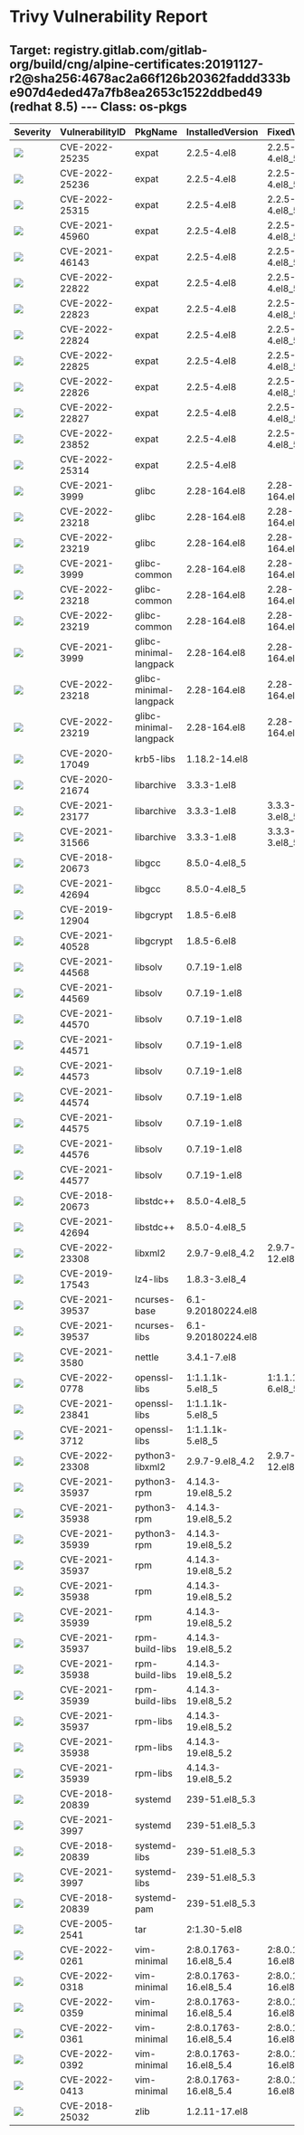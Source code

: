 # Trivy Vulnerability Report




## Target: registry.gitlab.com/gitlab-org/build/cng/alpine-certificates:20191127-r2@sha256:4678ac2a66f126b20362faddd333be907d4eded47a7fb8ea2653c1522ddbed49 (redhat 8.5) --- Class: os-pkgs
|Severity|VulnerabilityID|PkgName|InstalledVersion|FixedVersion|
|--------|---------------|-------|----------------|------------|
|![](https://img.shields.io/badge/-HIGH-orange)|CVE-2022-25235|expat|2.2.5-4.el8|2.2.5-4.el8_5.3|
|![](https://img.shields.io/badge/-HIGH-orange)|CVE-2022-25236|expat|2.2.5-4.el8|2.2.5-4.el8_5.3|
|![](https://img.shields.io/badge/-HIGH-orange)|CVE-2022-25315|expat|2.2.5-4.el8|2.2.5-4.el8_5.3|
|![](https://img.shields.io/badge/-MEDIUM-yellow)|CVE-2021-45960|expat|2.2.5-4.el8|2.2.5-4.el8_5.3|
|![](https://img.shields.io/badge/-MEDIUM-yellow)|CVE-2021-46143|expat|2.2.5-4.el8|2.2.5-4.el8_5.3|
|![](https://img.shields.io/badge/-MEDIUM-yellow)|CVE-2022-22822|expat|2.2.5-4.el8|2.2.5-4.el8_5.3|
|![](https://img.shields.io/badge/-MEDIUM-yellow)|CVE-2022-22823|expat|2.2.5-4.el8|2.2.5-4.el8_5.3|
|![](https://img.shields.io/badge/-MEDIUM-yellow)|CVE-2022-22824|expat|2.2.5-4.el8|2.2.5-4.el8_5.3|
|![](https://img.shields.io/badge/-MEDIUM-yellow)|CVE-2022-22825|expat|2.2.5-4.el8|2.2.5-4.el8_5.3|
|![](https://img.shields.io/badge/-MEDIUM-yellow)|CVE-2022-22826|expat|2.2.5-4.el8|2.2.5-4.el8_5.3|
|![](https://img.shields.io/badge/-MEDIUM-yellow)|CVE-2022-22827|expat|2.2.5-4.el8|2.2.5-4.el8_5.3|
|![](https://img.shields.io/badge/-MEDIUM-yellow)|CVE-2022-23852|expat|2.2.5-4.el8|2.2.5-4.el8_5.3|
|![](https://img.shields.io/badge/-MEDIUM-yellow)|CVE-2022-25314|expat|2.2.5-4.el8||
|![](https://img.shields.io/badge/-MEDIUM-yellow)|CVE-2021-3999|glibc|2.28-164.el8|2.28-164.el8_5.3|
|![](https://img.shields.io/badge/-MEDIUM-yellow)|CVE-2022-23218|glibc|2.28-164.el8|2.28-164.el8_5.3|
|![](https://img.shields.io/badge/-MEDIUM-yellow)|CVE-2022-23219|glibc|2.28-164.el8|2.28-164.el8_5.3|
|![](https://img.shields.io/badge/-MEDIUM-yellow)|CVE-2021-3999|glibc-common|2.28-164.el8|2.28-164.el8_5.3|
|![](https://img.shields.io/badge/-MEDIUM-yellow)|CVE-2022-23218|glibc-common|2.28-164.el8|2.28-164.el8_5.3|
|![](https://img.shields.io/badge/-MEDIUM-yellow)|CVE-2022-23219|glibc-common|2.28-164.el8|2.28-164.el8_5.3|
|![](https://img.shields.io/badge/-MEDIUM-yellow)|CVE-2021-3999|glibc-minimal-langpack|2.28-164.el8|2.28-164.el8_5.3|
|![](https://img.shields.io/badge/-MEDIUM-yellow)|CVE-2022-23218|glibc-minimal-langpack|2.28-164.el8|2.28-164.el8_5.3|
|![](https://img.shields.io/badge/-MEDIUM-yellow)|CVE-2022-23219|glibc-minimal-langpack|2.28-164.el8|2.28-164.el8_5.3|
|![](https://img.shields.io/badge/-MEDIUM-yellow)|CVE-2020-17049|krb5-libs|1.18.2-14.el8||
|![](https://img.shields.io/badge/-MEDIUM-yellow)|CVE-2020-21674|libarchive|3.3.3-1.el8||
|![](https://img.shields.io/badge/-MEDIUM-yellow)|CVE-2021-23177|libarchive|3.3.3-1.el8|3.3.3-3.el8_5|
|![](https://img.shields.io/badge/-MEDIUM-yellow)|CVE-2021-31566|libarchive|3.3.3-1.el8|3.3.3-3.el8_5|
|![](https://img.shields.io/badge/-MEDIUM-yellow)|CVE-2018-20673|libgcc|8.5.0-4.el8_5||
|![](https://img.shields.io/badge/-MEDIUM-yellow)|CVE-2021-42694|libgcc|8.5.0-4.el8_5||
|![](https://img.shields.io/badge/-MEDIUM-yellow)|CVE-2019-12904|libgcrypt|1.8.5-6.el8||
|![](https://img.shields.io/badge/-MEDIUM-yellow)|CVE-2021-40528|libgcrypt|1.8.5-6.el8||
|![](https://img.shields.io/badge/-MEDIUM-yellow)|CVE-2021-44568|libsolv|0.7.19-1.el8||
|![](https://img.shields.io/badge/-MEDIUM-yellow)|CVE-2021-44569|libsolv|0.7.19-1.el8||
|![](https://img.shields.io/badge/-MEDIUM-yellow)|CVE-2021-44570|libsolv|0.7.19-1.el8||
|![](https://img.shields.io/badge/-MEDIUM-yellow)|CVE-2021-44571|libsolv|0.7.19-1.el8||
|![](https://img.shields.io/badge/-MEDIUM-yellow)|CVE-2021-44573|libsolv|0.7.19-1.el8||
|![](https://img.shields.io/badge/-MEDIUM-yellow)|CVE-2021-44574|libsolv|0.7.19-1.el8||
|![](https://img.shields.io/badge/-MEDIUM-yellow)|CVE-2021-44575|libsolv|0.7.19-1.el8||
|![](https://img.shields.io/badge/-MEDIUM-yellow)|CVE-2021-44576|libsolv|0.7.19-1.el8||
|![](https://img.shields.io/badge/-MEDIUM-yellow)|CVE-2021-44577|libsolv|0.7.19-1.el8||
|![](https://img.shields.io/badge/-MEDIUM-yellow)|CVE-2018-20673|libstdc++|8.5.0-4.el8_5||
|![](https://img.shields.io/badge/-MEDIUM-yellow)|CVE-2021-42694|libstdc++|8.5.0-4.el8_5||
|![](https://img.shields.io/badge/-MEDIUM-yellow)|CVE-2022-23308|libxml2|2.9.7-9.el8_4.2|2.9.7-12.el8_5|
|![](https://img.shields.io/badge/-MEDIUM-yellow)|CVE-2019-17543|lz4-libs|1.8.3-3.el8_4||
|![](https://img.shields.io/badge/-MEDIUM-yellow)|CVE-2021-39537|ncurses-base|6.1-9.20180224.el8||
|![](https://img.shields.io/badge/-MEDIUM-yellow)|CVE-2021-39537|ncurses-libs|6.1-9.20180224.el8||
|![](https://img.shields.io/badge/-MEDIUM-yellow)|CVE-2021-3580|nettle|3.4.1-7.el8||
|![](https://img.shields.io/badge/-HIGH-orange)|CVE-2022-0778|openssl-libs|1:1.1.1k-5.el8_5|1:1.1.1k-6.el8_5|
|![](https://img.shields.io/badge/-MEDIUM-yellow)|CVE-2021-23841|openssl-libs|1:1.1.1k-5.el8_5||
|![](https://img.shields.io/badge/-MEDIUM-yellow)|CVE-2021-3712|openssl-libs|1:1.1.1k-5.el8_5||
|![](https://img.shields.io/badge/-MEDIUM-yellow)|CVE-2022-23308|python3-libxml2|2.9.7-9.el8_4.2|2.9.7-12.el8_5|
|![](https://img.shields.io/badge/-MEDIUM-yellow)|CVE-2021-35937|python3-rpm|4.14.3-19.el8_5.2||
|![](https://img.shields.io/badge/-MEDIUM-yellow)|CVE-2021-35938|python3-rpm|4.14.3-19.el8_5.2||
|![](https://img.shields.io/badge/-MEDIUM-yellow)|CVE-2021-35939|python3-rpm|4.14.3-19.el8_5.2||
|![](https://img.shields.io/badge/-MEDIUM-yellow)|CVE-2021-35937|rpm|4.14.3-19.el8_5.2||
|![](https://img.shields.io/badge/-MEDIUM-yellow)|CVE-2021-35938|rpm|4.14.3-19.el8_5.2||
|![](https://img.shields.io/badge/-MEDIUM-yellow)|CVE-2021-35939|rpm|4.14.3-19.el8_5.2||
|![](https://img.shields.io/badge/-MEDIUM-yellow)|CVE-2021-35937|rpm-build-libs|4.14.3-19.el8_5.2||
|![](https://img.shields.io/badge/-MEDIUM-yellow)|CVE-2021-35938|rpm-build-libs|4.14.3-19.el8_5.2||
|![](https://img.shields.io/badge/-MEDIUM-yellow)|CVE-2021-35939|rpm-build-libs|4.14.3-19.el8_5.2||
|![](https://img.shields.io/badge/-MEDIUM-yellow)|CVE-2021-35937|rpm-libs|4.14.3-19.el8_5.2||
|![](https://img.shields.io/badge/-MEDIUM-yellow)|CVE-2021-35938|rpm-libs|4.14.3-19.el8_5.2||
|![](https://img.shields.io/badge/-MEDIUM-yellow)|CVE-2021-35939|rpm-libs|4.14.3-19.el8_5.2||
|![](https://img.shields.io/badge/-MEDIUM-yellow)|CVE-2018-20839|systemd|239-51.el8_5.3||
|![](https://img.shields.io/badge/-MEDIUM-yellow)|CVE-2021-3997|systemd|239-51.el8_5.3||
|![](https://img.shields.io/badge/-MEDIUM-yellow)|CVE-2018-20839|systemd-libs|239-51.el8_5.3||
|![](https://img.shields.io/badge/-MEDIUM-yellow)|CVE-2021-3997|systemd-libs|239-51.el8_5.3||
|![](https://img.shields.io/badge/-MEDIUM-yellow)|CVE-2018-20839|systemd-pam|239-51.el8_5.3||
|![](https://img.shields.io/badge/-MEDIUM-yellow)|CVE-2005-2541|tar|2:1.30-5.el8||
|![](https://img.shields.io/badge/-MEDIUM-yellow)|CVE-2022-0261|vim-minimal|2:8.0.1763-16.el8_5.4|2:8.0.1763-16.el8_5.12|
|![](https://img.shields.io/badge/-MEDIUM-yellow)|CVE-2022-0318|vim-minimal|2:8.0.1763-16.el8_5.4|2:8.0.1763-16.el8_5.12|
|![](https://img.shields.io/badge/-MEDIUM-yellow)|CVE-2022-0359|vim-minimal|2:8.0.1763-16.el8_5.4|2:8.0.1763-16.el8_5.12|
|![](https://img.shields.io/badge/-MEDIUM-yellow)|CVE-2022-0361|vim-minimal|2:8.0.1763-16.el8_5.4|2:8.0.1763-16.el8_5.12|
|![](https://img.shields.io/badge/-MEDIUM-yellow)|CVE-2022-0392|vim-minimal|2:8.0.1763-16.el8_5.4|2:8.0.1763-16.el8_5.12|
|![](https://img.shields.io/badge/-MEDIUM-yellow)|CVE-2022-0413|vim-minimal|2:8.0.1763-16.el8_5.4|2:8.0.1763-16.el8_5.12|
|![](https://img.shields.io/badge/-MEDIUM-yellow)|CVE-2018-25032|zlib|1.2.11-17.el8||
